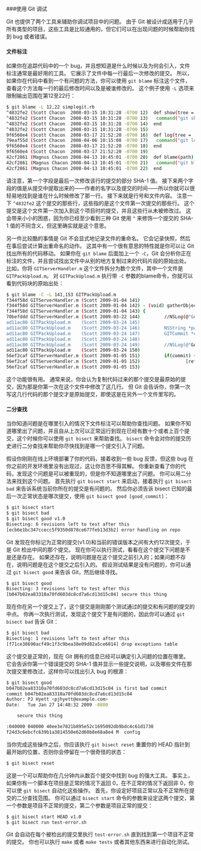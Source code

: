 ###使用 Git 调试

Git 也提供了两个工具来辅助你调试项目中的问题。
由于 Git 被设计成适用于几乎所有类型的项目，这些工具是比较通用的，但它们可以在出现问题的时候帮助你找到 bug 或者错误。

#### 文件标注

如果你在追踪代码中的一个 bug，并且想知道是什么时候以及为何会引入，文件标注通常是最好用的工具。
它展示了文件中每一行最后一次修改的提交。
所以，如果你在代码中看到一个有问题的方法，你可以使用 `git blame` 标注这个文件，查看这个方法每一行的最后修改时间以及是被谁修改的。
这个例子使用 `-L` 选项来限制输出范围在第12至22行：

```bash
$ git blame -L 12,22 simplegit.rb
^4832fe2 (Scott Chacon  2008-03-15 10:31:28 -0700 12)  def show(tree = 'master')
^4832fe2 (Scott Chacon  2008-03-15 10:31:28 -0700 13)   command("git show #{tree}")
^4832fe2 (Scott Chacon  2008-03-15 10:31:28 -0700 14)  end
^4832fe2 (Scott Chacon  2008-03-15 10:31:28 -0700 15)
9f6560e4 (Scott Chacon  2008-03-17 21:52:20 -0700 16)  def log(tree = 'master')
79eaf55d (Scott Chacon  2008-04-06 10:15:08 -0700 17)   command("git log #{tree}")
9f6560e4 (Scott Chacon  2008-03-17 21:52:20 -0700 18)  end
9f6560e4 (Scott Chacon  2008-03-17 21:52:20 -0700 19)
42cf2861 (Magnus Chacon 2008-04-13 10:45:01 -0700 20)  def blame(path)
42cf2861 (Magnus Chacon 2008-04-13 10:45:01 -0700 21)   command("git blame #{path}")
42cf2861 (Magnus Chacon 2008-04-13 10:45:01 -0700 22)  end
```

请注意，第一个字段是最后一次修改该行的提交的部分 SHA-1 值。
接下来两个字段的值是从提交中提取出来的——作者的名字以及提交的时间——所以你就可以很轻易地找到是谁在什么时候修改了那一行。
接下来就是行号和文件内容。
注意一下 `^4832fe2` 这个提交的那些行，这些指的是这个文件第一次提交的那些行。
这个提交是这个文件第一次加入到这个项目时的提交，并且这些行从未被修改过。
这会带来小小的困惑，因为你已经至少看到三种 Git 使用 `^` 来修饰一个提交的 SHA-1 值的不同含义，但这里确实就是这个意思。

另一件比较酷的事情是 Git 不会显式地记录文件的重命名。
它会记录快照，然后在事后尝试计算出重命名的动作。
这其中有一个很有意思的特性就是你可以让 Git 找出所有的代码移动。
如果你在 `git blame` 后面加上一个 `-C`，Git 会分析你正在标注的文件，并且尝试找出文件中从别的地方复制过来的代码片段的原始出处。
比如，你将 `GITServerHandler.m` 这个文件拆分为数个文件，其中一个文件是 `GITPackUpload.m`。
对 `GITPackUpload.m` 执行带 `-C` 参数的blame命令，你就可以看到代码块的原始出处：

```bash
$ git blame -C -L 141,153 GITPackUpload.m
f344f58d GITServerHandler.m (Scott 2009-01-04 141)
f344f58d GITServerHandler.m (Scott 2009-01-04 142) - (void) gatherObjectShasFromC
f344f58d GITServerHandler.m (Scott 2009-01-04 143) {
70befddd GITServerHandler.m (Scott 2009-03-22 144)         //NSLog(@"GATHER COMMI
ad11ac80 GITPackUpload.m    (Scott 2009-03-24 145)
ad11ac80 GITPackUpload.m    (Scott 2009-03-24 146)         NSString *parentSha;
ad11ac80 GITPackUpload.m    (Scott 2009-03-24 147)         GITCommit *commit = [g
ad11ac80 GITPackUpload.m    (Scott 2009-03-24 148)
ad11ac80 GITPackUpload.m    (Scott 2009-03-24 149)         //NSLog(@"GATHER COMMI
ad11ac80 GITPackUpload.m    (Scott 2009-03-24 150)
56ef2caf GITServerHandler.m (Scott 2009-01-05 151)         if(commit) {
56ef2caf GITServerHandler.m (Scott 2009-01-05 152)                 [refDict setOb
56ef2caf GITServerHandler.m (Scott 2009-01-05 153)
```

这个功能很有用。
通常来说，你会认为复制代码过来的那个提交是最原始的提交，因为那是你第一次在这个文件中修改了这几行。
但 Git 会告诉你，你第一次写这几行代码的那个提交才是原始提交，即使这是在另外一个文件里写的。

#### 二分查找

当你知道问题是在哪里引入的情况下文件标注可以帮助你查找问题。
如果你不知道哪里出了问题，并且自从上次可以正常运行到现在已经有数十个或者上百个提交，这个时候你可以使用 `git bisect` 来帮助查找。
`bisect` 命令会对你的提交历史进行二分查找来帮助你尽快找到是哪一个提交引入了问题。

假设你刚刚在线上环境部署了你的代码，接着收到一些 bug 反馈，但这些 bug 在你之前的开发环境里没有出现过，这让你百思不得其解。
你重新查看了你的代码，发现这个问题是可以被重现的，但是你不知道哪里出了问题。
你可以用二分法来找到这个问题。
首先执行 `git bisect start` 来启动，接着执行 `git bisect bad` 来告诉系统当前你所在的提交是有问题的。
然后你必须告诉 bisect 已知的最后一次正常状态是哪次提交，使用 `git bisect good [good_commit]`：

```bash
$ git bisect start
$ git bisect bad
$ git bisect good v1.0
Bisecting: 6 revisions left to test after this
[ecb6e1bc347ccecc5f9350d878ce677feb13d3b2] error handling on repo
```

Git 发现在你标记为正常的提交(v1.0)和当前的错误版本之间有大约12次提交，于是 Git 检出中间的那个提交。
现在你可以执行测试，看看在这个提交下问题是不是还是存在。
如果还存在，说明问题是在这个提交之前引入的；如果问题不存在，说明问题是在这个提交之后引入的。
假设测试结果是没有问题的，你可以通过 `git bisect good` 来告诉 Git，然后继续寻找。

```bash
$ git bisect good
Bisecting: 3 revisions left to test after this
[b047b02ea83310a70fd603dc8cd7a6cd13d15c04] secure this thing
```

现在你在另一个提交上了，这个提交是刚刚那个测试通过的提交和有问题的提交的中点。
你再一次执行测试，发现这个提交下是有问题的，因此你可以通过 `git bisect bad` 告诉 Git：

```bash
$ git bisect bad
Bisecting: 1 revisions left to test after this
[f71ce38690acf49c1f3c9bea38e09d82a5ce6014] drop exceptions table
```

这个提交是正常的，现在 Git 拥有的信息已经可以确定引入问题的位置在哪里。
它会告诉你第一个错误提交的 SHA-1 值并显示一些提交说明，以及哪些文件在那次提交里修改过，这样你可以找出引入 bug 的根源：

```bash
$ git bisect good
b047b02ea83310a70fd603dc8cd7a6cd13d15c04 is first bad commit
commit b047b02ea83310a70fd603dc8cd7a6cd13d15c04
Author: PJ Hyett <pjhyett@example.com>
Date:   Tue Jan 27 14:48:32 2009 -0800

    secure this thing

:040000 040000 40ee3e7821b895e52c1695092db9bdc4c61d1730
f24d3c6ebcfc639b1a3814550e62d60b8e68a8e4 M  config
```

当你完成这些操作之后，你应该执行 `git bisect reset` 重置你的 HEAD 指针到最开始的位置，否则你会停留在一个很奇怪的状态：

```bash
$ git bisect reset
```

这是一个可以帮助你在几分钟内从数百个提交中找到 bug 的强大工具。
事实上，如果你有一个脚本在项目是正常的情况下返回 0，在不正常的情况下返回非 0，你可以使 `git bisect` 自动化这些操作。
首先，你设定好项目正常以及不正常所在提交的二分查找范围。
你可以通过 `bisect start` 命令的参数来设定这两个提交，第一个参数是项目不正常的提交，第二个参数是项目正常的提交：

```bash
$ git bisect start HEAD v1.0
$ git bisect run test-error.sh
```

Git 会自动在每个被检出的提交里执行 `test-error.sh` 直到找到第一个项目不正常的提交。
你也可以执行 `make` 或者 `make tests` 或者其他东西来进行自动化测试。
